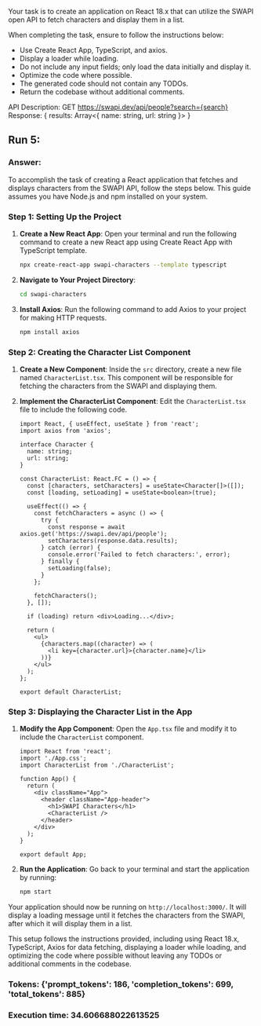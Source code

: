 Your task is to create an application on React 18.x that can utilize the SWAPI open API to fetch characters and display them in a list.

When completing the task, ensure to follow the instructions below:
- Use Create React App, TypeScript, and axios.
- Display a loader while loading.
- Do not include any input fields; only load the data initially and display it.
- Optimize the code where possible.
- The generated code should not contain any TODOs.
- Return the codebase without additional comments.

API Description:
GET https://swapi.dev/api/people?search={search}
Response:
{ results: Array<{ name: string, url: string }> }

## Run 5:
### Answer:
To accomplish the task of creating a React application that fetches and displays characters from the SWAPI API, follow the steps below. This guide assumes you have Node.js and npm installed on your system.

### Step 1: Setting Up the Project

1. **Create a New React App**: Open your terminal and run the following command to create a new React app using Create React App with TypeScript template.

   ```bash
   npx create-react-app swapi-characters --template typescript
   ```

2. **Navigate to Your Project Directory**:

   ```bash
   cd swapi-characters
   ```

3. **Install Axios**: Run the following command to add Axios to your project for making HTTP requests.

   ```bash
   npm install axios
   ```

### Step 2: Creating the Character List Component

1. **Create a New Component**: Inside the `src` directory, create a new file named `CharacterList.tsx`. This component will be responsible for fetching the characters from the SWAPI and displaying them.

2. **Implement the CharacterList Component**: Edit the `CharacterList.tsx` file to include the following code.

   ```tsx
   import React, { useEffect, useState } from 'react';
   import axios from 'axios';

   interface Character {
     name: string;
     url: string;
   }

   const CharacterList: React.FC = () => {
     const [characters, setCharacters] = useState<Character[]>([]);
     const [loading, setLoading] = useState<boolean>(true);

     useEffect(() => {
       const fetchCharacters = async () => {
         try {
           const response = await axios.get('https://swapi.dev/api/people');
           setCharacters(response.data.results);
         } catch (error) {
           console.error('Failed to fetch characters:', error);
         } finally {
           setLoading(false);
         }
       };

       fetchCharacters();
     }, []);

     if (loading) return <div>Loading...</div>;

     return (
       <ul>
         {characters.map((character) => (
           <li key={character.url}>{character.name}</li>
         ))}
       </ul>
     );
   };

   export default CharacterList;
   ```

### Step 3: Displaying the Character List in the App

1. **Modify the App Component**: Open the `App.tsx` file and modify it to include the `CharacterList` component.

   ```tsx
   import React from 'react';
   import './App.css';
   import CharacterList from './CharacterList';

   function App() {
     return (
       <div className="App">
         <header className="App-header">
           <h1>SWAPI Characters</h1>
           <CharacterList />
         </header>
       </div>
     );
   }

   export default App;
   ```

2. **Run the Application**: Go back to your terminal and start the application by running:

   ```bash
   npm start
   ```

Your application should now be running on `http://localhost:3000/`. It will display a loading message until it fetches the characters from the SWAPI, after which it will display them in a list.

This setup follows the instructions provided, including using React 18.x, TypeScript, Axios for data fetching, displaying a loader while loading, and optimizing the code where possible without leaving any TODOs or additional comments in the codebase.
### Tokens: {'prompt_tokens': 186, 'completion_tokens': 699, 'total_tokens': 885}
### Execution time: 34.606688022613525
